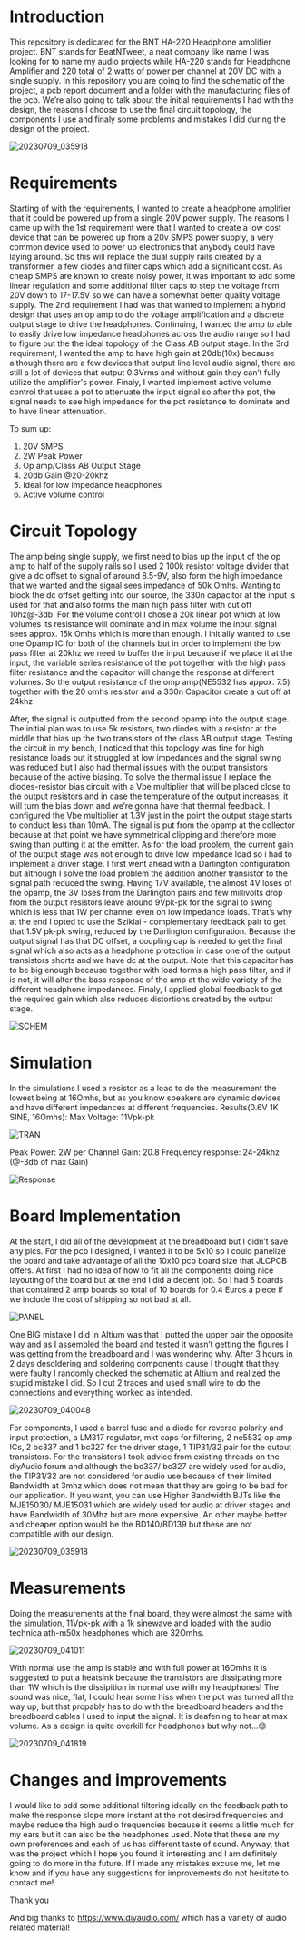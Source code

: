 # Introduction
This repository is dedicated for the BNT HA-220 Headphone amplifier project. BNT stands for BeatNTweet, a neat company like name I was looking for to name my audio projects while HA-220 stands for Headphone Amplifier and 220 total of 2 watts of power per channel at 20V DC with a single supply. In this repository you are going to find the schematic of the project, a pcb report document and a folder with the manufacturing files of the pcb. We’re also going to talk about the initial requirements I had with the design, the reasons I choose to use the final circuit topology, the components I use and finaly some problems and mistakes I did during the design of the project.


![20230709_035918](https://github.com/patsaoglou/BNT-HA220/assets/93339707/521430a7-595b-4db0-a55e-d057e357d60c)


# Requirements
Starting of with the requirements, I wanted to create a headphone amplifier that it could be powered up from a single 20V power supply. The reasons I came up with the 1st requirement were that I wanted to create a low cost device that can be powered up from a 20v SMPS power supply, a very common device used to power up electronics that anybody could have laying around. So this will replace the dual supply rails created by a transformer, a few diodes and filter caps which add a significant cost. As cheap SMPS are known to create noisy power, it was important to add some linear regulation and some additional filter caps to step the voltage from 20V down to 17-17.5V so we can have a somewhat better quality voltage supply. The 2nd requirement I had was that wanted to implement a hybrid design that uses an op amp to do the voltage amplification and a discrete output stage to drive the headphones. Continuing, I wanted the amp to able to easily drive low impedance headphones across the audio range so I had to figure out the the ideal topology of the Class AB output stage. In the 3rd requirement, I wanted the amp to have high gain at 20db(10x) because although there are a few devices that output line level audio signal, there are still a lot of devices that output 0.3Vrms and without gain they can’t fully utilize the amplifier's power. Finaly, I wanted implement active volume control that uses a pot to attenuate the input signal so after the pot, the signal needs to see high impedance for the pot resistance to dominate and to have linear attenuation.

To sum up:
1)	20V SMPS
2)	2W Peak Power
3)	Op amp/Class AB Output Stage
4)	20db Gain @20-20khz
5)	Ideal for low impedance headphones
6)	Active volume control

# Circuit Topology
The amp being single supply, we first need to bias up the input of the op amp to half of the supply rails so I used 2 100k resistor voltage divider that give a dc offset to signal of around 8.5-9V, also form the high impedance that we wanted and the signal sees impedance of 50k Omhs. Wanting to block the dc offset getting into our source, the 330n capacitor at the input is used for that and also forms the main high pass filter with cut off 10hz@-3db. For the volume control I chose a 20k linear pot which at low volumes its resistance will dominate and in max volume the input signal sees approx. 15k Omhs which is more than enough. I initially wanted to use one Opamp IC for both of the channels but in order to implement the low pass filter at 20khz we need to buffer the input because if we place it at the input, the variable series resistance of the pot together with the high pass filter resistance and the capacitor will change the response at different volumes. So the output resistance of the omp amp(NE5532 has appox. 7.5) together with the 20 omhs resistor and a 330n Capacitor create a cut off at 24khz.

After, the signal is outputted from the second opamp into the output stage. The initial plan was to use 5k resistors, two diodes with a resistor at the middle that bias up the two transistors of the class AB output stage. Testing the circuit in my bench, I noticed that this topology was fine for high resistance loads but it struggled at low impedances and the signal swing was reduced but I also had thermal issues with the output transistors because of the active biasing. To solve the thermal issue I replace the diodes-resistor bias circuit with a Vbe multiplier that will be placed close to the output resistors and in case the temperature of the output increases, it will turn the bias down and we’re gonna have that thermal feedback. I configured the Vbe multiplier at 1.3V just in the point the output stage starts to conduct less than 10mA. The signal is put from the opamp at the collector because at that point we have symmetrical clipping and therefore more swing than putting it at the emitter. As for the load problem, the current gain of the output stage was not enough to drive low impedance load so i had to implement a driver stage. I first went ahead with a Darlington configuration but although I solve the load problem the addition another transistor to the signal path reduced the swing. Having 17V available, the almost 4V loses of the opamp, the 3V loses from the Darlington pairs and few millivolts drop from the output resistors leave around 9Vpk-pk for the signal to swing which is less that 1W per channel even on low impedance loads. That’s why at the end I opted to use the Sziklai - complementary feedback pair to get that 1.5V pk-pk swing, reduced by the Darlington configuration. Because the output signal has that DC offset, a coupling cap is needed to get the final signal which also acts as a headphone protection in case one of the output transistors shorts and we have dc at the output. Note that this capacitor has to be big enough because together with load forms a high pass filter, and if is not, it will alter the bass response of the amp at the wide variety of the different headphone impedances. Finaly, I applied global feedback to get the required gain which also reduces distortions created by the output stage.


![SCHEM](https://github.com/patsaoglou/BNT-HA220/assets/93339707/89a71c8f-4994-462e-b7c6-5915c49a8e2b)


# Simulation
In the simulations I used a resistor as a load to do the measurement the lowest being at 16Omhs, but as you know speakers are dynamic devices and have different impedances at different frequencies.
Results(0.6V 1K SINE, 16Omhs):
Max Voltage: 11Vpk-pk


![TRAN](https://github.com/patsaoglou/BNT-HA220/assets/93339707/83ba9558-997d-49e8-908a-d9e40351cd40)


Peak Power: 2W per Channel
Gain: 20.8
Frequency response: 24-24khz (@-3db of max Gain)


![Response](https://github.com/patsaoglou/BNT-HA220/assets/93339707/2eca1079-0c3d-4226-ada3-0240c676b8ad)


# Board Implementation

At the start, I did all of the development at the breadboard but I didn’t save any pics. For the pcb I designed, I wanted it to be 5x10 so I could panelize the board and take advantage of all the 10x10 pcb board size that JLCPCB offers. At first I had no idea of how to fit all the components doing nice layouting of the board but at the end I did a decent job. So I had 5 boards that contained 2 amp boards so total of 10 boards for 0.4 Euros a piece if we include the cost of shipping so not bad at all.


![PANEL](https://github.com/patsaoglou/BNT-HA220/assets/93339707/0ccf8cea-9485-4896-8e12-d6d884053422)


One BIG mistake I did in Altium was that I putted the upper pair the opposite way and as I assembled the board and tested it wasn’t getting the figures I was getting from the breadboard and I was wondering why. After 3 hours in 2 days desoldering and soldering components cause I thought that they were faulty I randomly checked the schematic at Altium and realized the stupid mistake I did. So I cut 2 traces and used small wire to do the connections and everything worked as intended.

![20230709_040048](https://github.com/patsaoglou/BNT-HA220/assets/93339707/c6a2b58d-1c3b-45b0-af04-5ac7c58550f9)

For components, I used a barrel fuse and a diode for reverse polarity and input protection, a LM317 regulator, mkt caps for filtering, 2 ne5532 op amp ICs, 2 bc337 and 1  bc327 for the driver stage, 1 TIP31/32 pair for the output transistors. For the transistors I took advice from existing threads on the diyAudio forum and although the bc337/ bc327 are widely used for audio, the TIP31/32 are not considered for audio use because of their limited Bandwidth at 3mhz which does not mean that they are going to be bad for our application. If you want, you can use Higher Bandwidth BJTs like the MJE15030/ MJE15031 which are widely used for audio at driver stages and have Bandwidth of 30Mhz but are more expensive. An other maybe better and cheaper option would be the BD140/BD139 but these are not compatible with our design.

![20230709_035918](https://github.com/patsaoglou/BNT-HA220/assets/93339707/6bffaa9e-0634-4b6e-9e80-904adffb40df)

# Measurements
Doing the measurements at the final board, they were almost the same with the simulation, 11Vpk-pk with a 1k sinewave and loaded with the audio technica ath-m50x headphones which are 32Omhs.

![20230709_041011](https://github.com/patsaoglou/BNT-HA220/assets/93339707/6242018f-cd3a-4147-ac48-f30af63168c2)


With normal use the amp is stable and with full power at 16Omhs it is suggested to put a heatsink because the transistors are dissipating more than 1W which is the dissipition in normal use with my headphones!
The sound was nice, flat, I could hear some hiss when the pot was turned all the way up, but that propably has to do with the breadboard headers and the breadboard cables I used to input the signal. It is deafening to hear at max volume. As a design is quite overkill for headphones but why not…😊


![20230709_041819](https://github.com/patsaoglou/BNT-HA220/assets/93339707/624548d9-a6b0-4ef2-a3b6-abab96f2546c)


# Changes and improvements
I would like to add some additional filtering ideally on the feedback path to make the response slope more instant at the not desired frequencies and maybe reduce the high audio frequencies because it seems a little much for my ears but it can also be the headphones used. Note that these are my own preferences and each of us has different taste of sound. 
Anyway, that was the project which I hope you found it interesting and I am definitely going to do more in the future. If I made any mistakes excuse me, let me know and if you have any suggestions for improvements do not hesitate to contact me!

Thank you

And big thanks to https://www.diyaudio.com/ which has a variety of audio related material!

